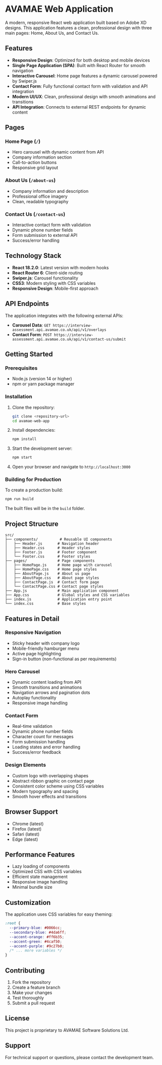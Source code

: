 # AVAMAE Web Application

A modern, responsive React web application built based on Adobe XD designs. This application features a clean, professional design with three main pages: Home, About Us, and Contact Us.

## Features

- **Responsive Design**: Optimized for both desktop and mobile devices
- **Single Page Application (SPA)**: Built with React Router for smooth navigation
- **Interactive Carousel**: Home page features a dynamic carousel powered by Swiper.js
- **Contact Form**: Fully functional contact form with validation and API integration
- **Modern UI/UX**: Clean, professional design with smooth animations and transitions
- **API Integration**: Connects to external REST endpoints for dynamic content

## Pages

### Home Page (`/`)
- Hero carousel with dynamic content from API
- Company information section
- Call-to-action buttons
- Responsive grid layout

### About Us (`/about-us`)
- Company information and description
- Professional office imagery
- Clean, readable typography

### Contact Us (`/contact-us`)
- Interactive contact form with validation
- Dynamic phone number fields
- Form submission to external API
- Success/error handling

## Technology Stack

- **React 18.2.0**: Latest version with modern hooks
- **React Router 6**: Client-side routing
- **Swiper.js**: Carousel functionality
- **CSS3**: Modern styling with CSS variables
- **Responsive Design**: Mobile-first approach

## API Endpoints

The application integrates with the following external APIs:

- **Carousel Data**: `GET https://interview-assessment.api.avamae.co.uk/api/v1/overlays`
- **Contact Form**: `POST https://interview-assessment.api.avamae.co.uk/api/v1/contact-us/submit`

## Getting Started

### Prerequisites

- Node.js (version 14 or higher)
- npm or yarn package manager

### Installation

1. Clone the repository:
   ```bash
   git clone <repository-url>
   cd avamae-web-app
   ```

2. Install dependencies:
   ```bash
   npm install
   ```

3. Start the development server:
   ```bash
   npm start
   ```

4. Open your browser and navigate to `http://localhost:3000`

### Building for Production

To create a production build:

```bash
npm run build
```

The built files will be in the `build` folder.

## Project Structure

```
src/
├── components/          # Reusable UI components
│   ├── Header.js       # Navigation header
│   ├── Header.css      # Header styles
│   ├── Footer.js       # Footer component
│   └── Footer.css      # Footer styles
├── pages/              # Page components
│   ├── HomePage.js     # Home page with carousel
│   ├── HomePage.css    # Home page styles
│   ├── AboutPage.js    # About us page
│   ├── AboutPage.css   # About page styles
│   ├── ContactPage.js  # Contact form page
│   └── ContactPage.css # Contact page styles
├── App.js              # Main application component
├── App.css             # Global styles and CSS variables
├── index.js            # Application entry point
└── index.css           # Base styles
```

## Features in Detail

### Responsive Navigation
- Sticky header with company logo
- Mobile-friendly hamburger menu
- Active page highlighting
- Sign-in button (non-functional as per requirements)

### Hero Carousel
- Dynamic content loading from API
- Smooth transitions and animations
- Navigation arrows and pagination dots
- Autoplay functionality
- Responsive image handling

### Contact Form
- Real-time validation
- Dynamic phone number fields
- Character count for messages
- Form submission handling
- Loading states and error handling
- Success/error feedback

### Design Elements
- Custom logo with overlapping shapes
- Abstract ribbon graphic on contact page
- Consistent color scheme using CSS variables
- Modern typography and spacing
- Smooth hover effects and transitions

## Browser Support

- Chrome (latest)
- Firefox (latest)
- Safari (latest)
- Edge (latest)

## Performance Features

- Lazy loading of components
- Optimized CSS with CSS variables
- Efficient state management
- Responsive image handling
- Minimal bundle size

## Customization

The application uses CSS variables for easy theming:

```css
:root {
  --primary-blue: #0066cc;
  --secondary-blue: #4da6ff;
  --accent-orange: #ff6b35;
  --accent-green: #4caf50;
  --accent-purple: #9c27b0;
  /* ... more variables */
}
```

## Contributing

1. Fork the repository
2. Create a feature branch
3. Make your changes
4. Test thoroughly
5. Submit a pull request

## License

This project is proprietary to AVAMAE Software Solutions Ltd.

## Support

For technical support or questions, please contact the development team. 